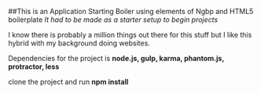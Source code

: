 ##This is an Application Starting Boiler using elements of Ngbp and HTML5 boilerplate
_It had to be made as a starter setup to begin projects_

I know there is probably a million things out there for this stuff but I like this
hybrid with my background doing websites.

Dependencies for the project is
**node.js, gulp, karma, phantom.js, protractor, less**

clone the project and run **npm install**

